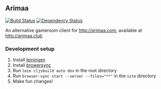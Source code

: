 ## Arimaa

[![Build Status](https://travis-ci.org/brendanator/arimaa.svg?branch=master)](https://travis-ci.org/brendanator/arimaa)   [![Dependency Status](https://www.versioneye.com//user/projects/5471db1d9dcf6dbd4e001005/badge.svg?style=flat)](https://www.versioneye.com//user/projects/5471db1d9dcf6dbd4e001005)

An alternative gameroom client for http://arimaa.com, available at http://arimaa.club

### Development setup
1. Install [leiningen](https://github.com/technomancy/leiningen)
2. Install [browersync](http://www.browsersync.io/)
3. Run `lein cljsbuild auto dev` in the root directory
4. Run `browser-sync start --server --files="**"` in the `site` directory
5. Make fun changes!
